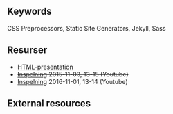 ## Keywords
CSS Preprocessors, Static Site Generators, Jekyll, Sass

## Resurser
- [HTML-presentation](https://rawgit.com/1dv022/syllabus/master/lectures/01/index.html#/)
- ~~[Inspelning](https://youtu.be/UT5ooePvFEE) 2015-11-03, 13-15 (Youtube)~~
- [Inspelning](https://youtu.be/NzwcQWxKniM) 2016-11-01, 13-14 (Youtube)

## External resources
